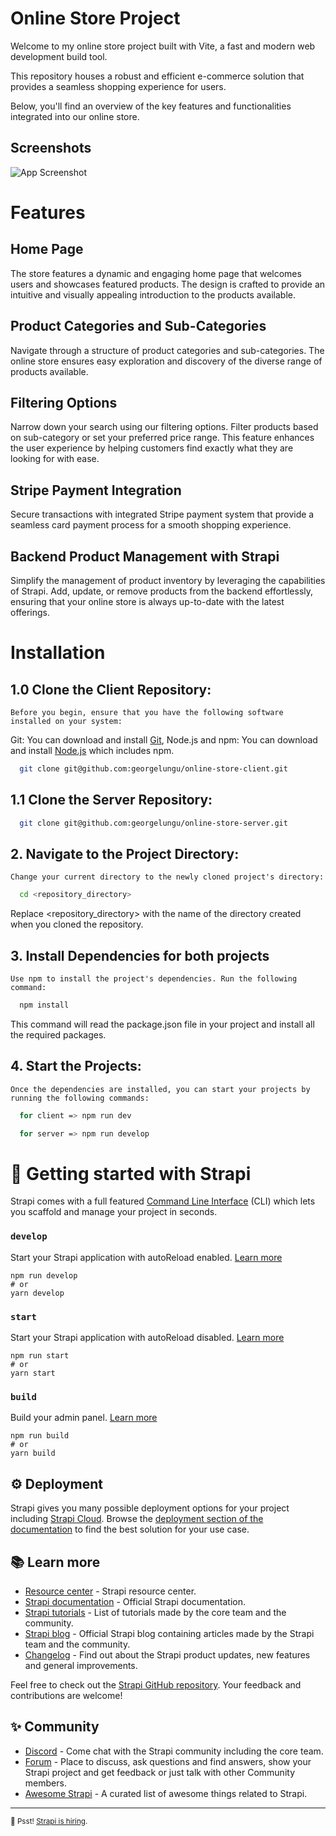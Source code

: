 # Online Store Project

Welcome to my online store project built with Vite, a fast and modern web development build tool. 

This repository houses a robust and efficient e-commerce solution that provides a seamless shopping experience for users. 

Below, you'll find an overview of the key features and functionalities integrated into our online store.

## Screenshots

![App Screenshot](https://images4.imagebam.com/7c/d0/35/MEQZHCP_o.png)

# Features

## Home Page

The store features a dynamic and engaging home page that welcomes users and showcases featured products. The design is crafted to provide an intuitive and visually appealing introduction to the products available.

## Product Categories and Sub-Categories

Navigate through a structure of product categories and sub-categories. The online store ensures easy exploration and discovery of the diverse range of products available.

##  Filtering Options

Narrow down your search using our filtering options. Filter products based on sub-category or set your preferred price range. This feature enhances the user experience by helping customers find exactly what they are looking for with ease.

## Stripe Payment Integration

 Secure transactions with integrated Stripe payment system that provide a seamless card payment process for a smooth shopping experience.

## Backend Product Management with Strapi

Simplify the management of product inventory by leveraging the capabilities of Strapi. Add, update, or remove products from the backend effortlessly, ensuring that your online store is always up-to-date with the latest offerings.

# Installation

## 1.0 Clone the Client Repository:

    Before you begin, ensure that you have the following software installed on your system:

Git: You can download and install [Git](https://git-scm.com/), Node.js and npm: You can download and install [Node.js](https://nodejs.org/) which includes npm.

```bash
  git clone git@github.com:georgelungu/online-store-client.git
```

## 1.1 Clone the Server Repository:

```bash
  git clone git@github.com:georgelungu/online-store-server.git
```

## 2. Navigate to the Project Directory:

    Change your current directory to the newly cloned project's directory: 
    
```bash
  cd <repository_directory>
```

Replace <repository_directory> with the name of the directory created when you cloned the repository.

## 3. Install Dependencies for both projects

    Use npm to install the project's dependencies. Run the following command:

```bash
  npm install
```

This command will read the package.json file in your project and install all the required packages.

## 4. Start the Projects:

    Once the dependencies are installed, you can start your projects by running the following commands:

```bash
  for client => npm run dev
```

```bash
  for server => npm run develop
```

# 🚀 Getting started with Strapi

Strapi comes with a full featured [Command Line Interface](https://docs.strapi.io/dev-docs/cli) (CLI) which lets you scaffold and manage your project in seconds.

### `develop`

Start your Strapi application with autoReload enabled. [Learn more](https://docs.strapi.io/dev-docs/cli#strapi-develop)

```
npm run develop
# or
yarn develop
```

### `start`

Start your Strapi application with autoReload disabled. [Learn more](https://docs.strapi.io/dev-docs/cli#strapi-start)

```
npm run start
# or
yarn start
```

### `build`

Build your admin panel. [Learn more](https://docs.strapi.io/dev-docs/cli#strapi-build)

```
npm run build
# or
yarn build
```

## ⚙️ Deployment

Strapi gives you many possible deployment options for your project including [Strapi Cloud](https://cloud.strapi.io). Browse the [deployment section of the documentation](https://docs.strapi.io/dev-docs/deployment) to find the best solution for your use case.

## 📚 Learn more

- [Resource center](https://strapi.io/resource-center) - Strapi resource center.
- [Strapi documentation](https://docs.strapi.io) - Official Strapi documentation.
- [Strapi tutorials](https://strapi.io/tutorials) - List of tutorials made by the core team and the community.
- [Strapi blog](https://strapi.io/blog) - Official Strapi blog containing articles made by the Strapi team and the community.
- [Changelog](https://strapi.io/changelog) - Find out about the Strapi product updates, new features and general improvements.

Feel free to check out the [Strapi GitHub repository](https://github.com/strapi/strapi). Your feedback and contributions are welcome!

## ✨ Community

- [Discord](https://discord.strapi.io) - Come chat with the Strapi community including the core team.
- [Forum](https://forum.strapi.io/) - Place to discuss, ask questions and find answers, show your Strapi project and get feedback or just talk with other Community members.
- [Awesome Strapi](https://github.com/strapi/awesome-strapi) - A curated list of awesome things related to Strapi.

---

<sub>🤫 Psst! [Strapi is hiring](https://strapi.io/careers).</sub>
